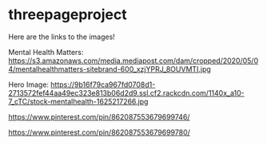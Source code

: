 # threepageproject

Here are the links to the images! 

Mental Health Matters: https://s3.amazonaws.com/media.mediapost.com/dam/cropped/2020/05/04/mentalhealthmatters-sitebrand-600_xzjYPRJ_8OUVMTI.jpg

Hero Image: https://9b16f79ca967fd0708d1-2713572fef44aa49ec323e813b06d2d9.ssl.cf2.rackcdn.com/1140x_a10-7_cTC/stock-mentalhealth-1625217266.jpg

https://www.pinterest.com/pin/862087553679699746/

https://www.pinterest.com/pin/862087553679699780/
